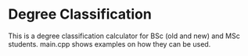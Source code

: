 # Degree Classification  
This is a degree classification calculator for BSc (old and new) and MSc students. main.cpp shows examples on how they can be used.
